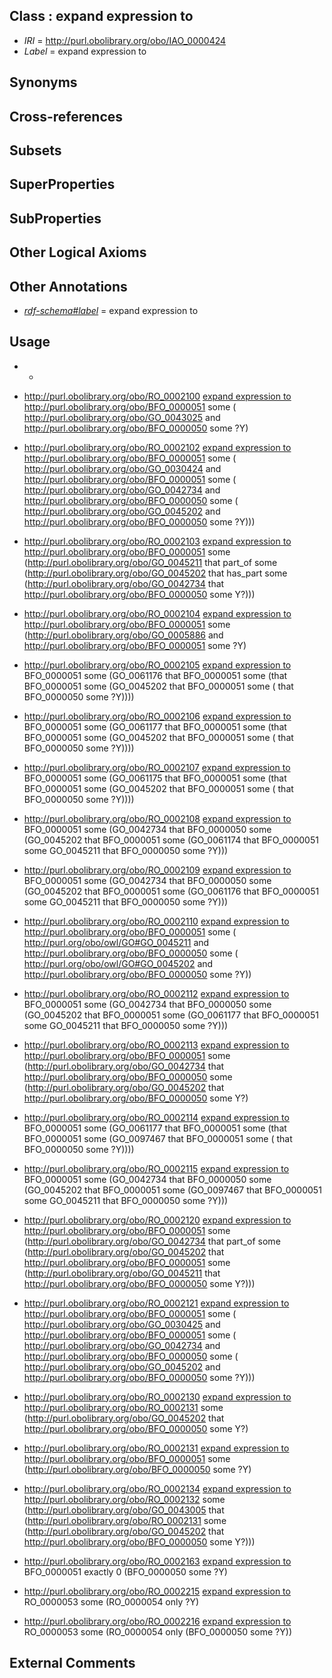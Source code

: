 
## Class : expand expression to

 * *IRI* = http://purl.obolibrary.org/obo/IAO_0000424
 * *Label* = expand expression to

## Synonyms


## Cross-references


## Subsets


## SuperProperties


## SubProperties


## Other Logical Axioms


## Other Annotations

 * *[rdf-schema#label](../../el/rdf-schema#label.md)* = expand expression to

## Usage

 * -
 * http://purl.obolibrary.org/obo/RO_0002100 [expand expression to](../../IAO/24/IAO_0000424.md) <http://purl.obolibrary.org/obo/BFO_0000051> some (
   <http://purl.obolibrary.org/obo/GO_0043025> and   <http://purl.obolibrary.org/obo/BFO_0000050> some ?Y)
 * http://purl.obolibrary.org/obo/RO_0002102 [expand expression to](../../IAO/24/IAO_0000424.md) <http://purl.obolibrary.org/obo/BFO_0000051> some (
   <http://purl.obolibrary.org/obo/GO_0030424> and <http://purl.obolibrary.org/obo/BFO_0000051> some (
      <http://purl.obolibrary.org/obo/GO_0042734> and <http://purl.obolibrary.org/obo/BFO_0000050> some (
         <http://purl.obolibrary.org/obo/GO_0045202> and <http://purl.obolibrary.org/obo/BFO_0000050> some ?Y)))
 * http://purl.obolibrary.org/obo/RO_0002103 [expand expression to](../../IAO/24/IAO_0000424.md) <http://purl.obolibrary.org/obo/BFO_0000051> some (<http://purl.obolibrary.org/obo/GO_0045211> that part_of some (<http://purl.obolibrary.org/obo/GO_0045202> that has_part some (<http://purl.obolibrary.org/obo/GO_0042734> that <http://purl.obolibrary.org/obo/BFO_0000050> some Y?)))
 * http://purl.obolibrary.org/obo/RO_0002104 [expand expression to](../../IAO/24/IAO_0000424.md) <http://purl.obolibrary.org/obo/BFO_0000051> some (<http://purl.obolibrary.org/obo/GO_0005886> and <http://purl.obolibrary.org/obo/BFO_0000051> some ?Y)
 * http://purl.obolibrary.org/obo/RO_0002105 [expand expression to](../../IAO/24/IAO_0000424.md) BFO_0000051 some (GO_0061176 that BFO_0000051 some (that BFO_0000051 some (GO_0045202 that BFO_0000051 some ( that BFO_0000050 some ?Y))))
 * http://purl.obolibrary.org/obo/RO_0002106 [expand expression to](../../IAO/24/IAO_0000424.md) BFO_0000051 some (GO_0061177 that BFO_0000051 some (that BFO_0000051 some (GO_0045202 that BFO_0000051 some ( that BFO_0000050 some ?Y))))
 * http://purl.obolibrary.org/obo/RO_0002107 [expand expression to](../../IAO/24/IAO_0000424.md) BFO_0000051 some (GO_0061175 that BFO_0000051 some (that BFO_0000051 some (GO_0045202 that BFO_0000051 some ( that BFO_0000050 some ?Y))))
 * http://purl.obolibrary.org/obo/RO_0002108 [expand expression to](../../IAO/24/IAO_0000424.md) BFO_0000051 some (GO_0042734 that BFO_0000050 some (GO_0045202 that BFO_0000051 some (GO_0061174 that BFO_0000051 some GO_0045211 that BFO_0000050 some ?Y)))

 * http://purl.obolibrary.org/obo/RO_0002109 [expand expression to](../../IAO/24/IAO_0000424.md) BFO_0000051 some (GO_0042734 that BFO_0000050 some (GO_0045202 that BFO_0000051 some (GO_0061176 that BFO_0000051 some GO_0045211 that BFO_0000050 some ?Y)))
 * http://purl.obolibrary.org/obo/RO_0002110 [expand expression to](../../IAO/24/IAO_0000424.md) http://purl.obolibrary.org/obo/BFO_0000051 some (
   http://purl.org/obo/owl/GO#GO_0045211 and http://purl.obolibrary.org/obo/BFO_0000050 some (
      http://purl.org/obo/owl/GO#GO_0045202 and http://purl.obolibrary.org/obo/BFO_0000050 some ?Y))
 * http://purl.obolibrary.org/obo/RO_0002112 [expand expression to](../../IAO/24/IAO_0000424.md) BFO_0000051 some (GO_0042734 that BFO_0000050 some (GO_0045202 that BFO_0000051 some (GO_0061177 that BFO_0000051 some GO_0045211 that BFO_0000050 some ?Y)))
 * http://purl.obolibrary.org/obo/RO_0002113 [expand expression to](../../IAO/24/IAO_0000424.md) <http://purl.obolibrary.org/obo/BFO_0000051> some (<http://purl.obolibrary.org/obo/GO_0042734> that <http://purl.obolibrary.org/obo/BFO_0000050> some (<http://purl.obolibrary.org/obo/GO_0045202> that <http://purl.obolibrary.org/obo/BFO_0000050> some Y?)
 * http://purl.obolibrary.org/obo/RO_0002114 [expand expression to](../../IAO/24/IAO_0000424.md) BFO_0000051 some (GO_0061177 that BFO_0000051 some (that BFO_0000051 some (GO_0097467 that BFO_0000051 some ( that BFO_0000050 some ?Y))))
 * http://purl.obolibrary.org/obo/RO_0002115 [expand expression to](../../IAO/24/IAO_0000424.md) BFO_0000051 some (GO_0042734 that BFO_0000050 some (GO_0045202 that BFO_0000051 some (GO_0097467 that BFO_0000051 some GO_0045211 that BFO_0000050 some ?Y)))
 * http://purl.obolibrary.org/obo/RO_0002120 [expand expression to](../../IAO/24/IAO_0000424.md) <http://purl.obolibrary.org/obo/BFO_0000051> some (<http://purl.obolibrary.org/obo/GO_0042734> that part_of some (<http://purl.obolibrary.org/obo/GO_0045202> that <http://purl.obolibrary.org/obo/BFO_0000051> some (<http://purl.obolibrary.org/obo/GO_0045211> that <http://purl.obolibrary.org/obo/BFO_0000050> some Y?)))
 * http://purl.obolibrary.org/obo/RO_0002121 [expand expression to](../../IAO/24/IAO_0000424.md) <http://purl.obolibrary.org/obo/BFO_0000051> some (
	<http://purl.obolibrary.org/obo/GO_0030425> and <http://purl.obolibrary.org/obo/BFO_0000051> some (
	   http://purl.obolibrary.org/obo/GO_0042734 and <http://purl.obolibrary.org/obo/BFO_0000050> some (
	      <http://purl.obolibrary.org/obo/GO_0045202> and <http://purl.obolibrary.org/obo/BFO_0000050> some ?Y)))
 * http://purl.obolibrary.org/obo/RO_0002130 [expand expression to](../../IAO/24/IAO_0000424.md) <http://purl.obolibrary.org/obo/RO_0002131> some (<http://purl.obolibrary.org/obo/GO_0045202> that <http://purl.obolibrary.org/obo/BFO_0000050> some Y?)
 * http://purl.obolibrary.org/obo/RO_0002131 [expand expression to](../../IAO/24/IAO_0000424.md) http://purl.obolibrary.org/obo/BFO_0000051 some (http://purl.obolibrary.org/obo/BFO_0000050 some ?Y)
 * http://purl.obolibrary.org/obo/RO_0002134 [expand expression to](../../IAO/24/IAO_0000424.md) <http://purl.obolibrary.org/obo/RO_0002132> some (<http://purl.obolibrary.org/obo/GO_0043005> that (<http://purl.obolibrary.org/obo/RO_0002131> some (<http://purl.obolibrary.org/obo/GO_0045202> that <http://purl.obolibrary.org/obo/BFO_0000050> some Y?)))
 * http://purl.obolibrary.org/obo/RO_0002163 [expand expression to](../../IAO/24/IAO_0000424.md) BFO_0000051 exactly 0 (BFO_0000050 some ?Y)
 * http://purl.obolibrary.org/obo/RO_0002215 [expand expression to](../../IAO/24/IAO_0000424.md) RO_0000053 some (RO_0000054 only ?Y)
 * http://purl.obolibrary.org/obo/RO_0002216 [expand expression to](../../IAO/24/IAO_0000424.md) RO_0000053 some (RO_0000054 only (BFO_0000050 some ?Y))

## External Comments

